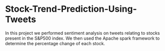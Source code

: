 # Stock-Trend-Prediction-Using-Tweets
In this project we performed sentiment analysis on tweets relating to stocks present in the
S&P500 index. We then used the Apache spark framework to determine the percentage change
of each stock.

